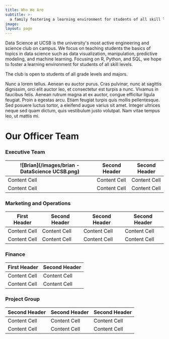```yaml
---
title: Who We Are
subtitle: >-
  a family fostering a learning environment for students of all skill levels
image: 
layout: page
---
```





Data Science at UCSB is the university's most active engineering and science club on campus. We focus on teaching students the basics of topics in data science such as data visualization, manipulation, predictive modeling, and machine learning. Focusing on R, Python, and SQL, we hope to foster a learning environment for students of all skill levels.

The club is open to students of all grade levels and majors.

Nunc a lorem tellus. Aenean eu auctor purus. Cras pulvinar, nunc at sagittis dignissim, orci elit auctor leo, et consectetur est turpis a nunc. Vivamus in faucibus felis. Aenean rutrum magna at ex auctor, congue efficitur ligula feugiat. Proin a egestas arcu. Etiam feugiat turpis quis mollis pellentesque. Sed posuere luctus tortor, a eleifend augue varius sit amet. Integer ultrices neque sed quam dictum, quis vestibulum justo volutpat. Nam vitae tempus leo, ut mattis mi.

# Our Officer Team

### Executive Team

![Brian](/images/brian - DataScience UCSB.png) | Second Header  | Second Header  
------------- | -------------  | -------------  
Content Cell  | Content Cell   | Content Cell  
Content Cell  | Content Cell   | Content Cell   

### Marketing and Operations

First Header  | Second Header  | Second Header  | Second Header  
------------- | -------------  | -------------  | -------------  
Content Cell  | Content Cell   | Content Cell   | Content Cell   
Content Cell  | Content Cell   | Content Cell   | Content Cell   

### Finance
| First Header  | Second Header |
| ------------- | ------------- |
| Content Cell  | Content Cell  |
| Content Cell  | Content Cell  |

### Project Group
| Second Header  | Second Header  | Second Header  |
| -------------  | -------------  | -------------  |
| Content Cell   | Content Cell   | Content Cell   |
| Content Cell   | Content Cell   | Content Cell   |
